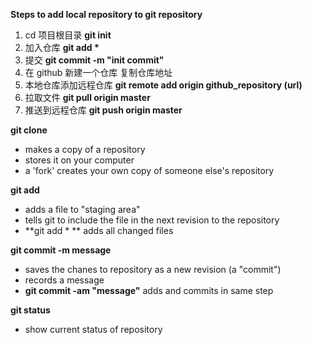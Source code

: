 **Steps to add local repository to git repository**
1. cd 项目根目录
   __git init__
2. 加入仓库
   __git add *__
3. 提交
   __git commit -m "init commit"__
4. 在 github 新建一个仓库  复制仓库地址
5. 本地仓库添加远程仓库
   __git remote add origin github_repository (url)__
6. 拉取文件
   __git pull origin master__
7. 推送到远程仓库
   __git push origin master__
   

**git clone <url>**
- makes a copy of a repository
- stores it on your computer
- a 'fork' creates your own copy of someone else's repository

**git add <filename>**
- adds a file to "staging area"
- tells git to include the file in the next revision to the repository
- **git add \* ** adds all changed files

**git commit -m message**
- saves the chanes to repository as a new revision (a "commit")
- records a message
- **git commit -am "message"** adds and commits in same step

**git status**
- show current status of repository
